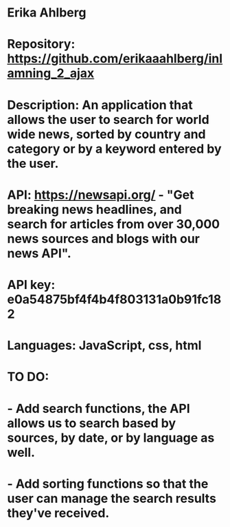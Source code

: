 # Erika Ahlberg
# Repository: https://github.com/erikaaahlberg/inlamning_2_ajax
# Description: An application that allows the user to search for world wide news, sorted by country and category or by a keyword entered by the user.
# API: https://newsapi.org/ - "Get breaking news headlines, and search for articles from over 30,000 news sources and blogs with our news API".
# API key: e0a54875bf4f4b4f803131a0b91fc182
# Languages: JavaScript, css, html
# TO DO:
# - Add search functions, the API allows us to search based by sources, by date, or by language as well.
# - Add sorting functions so that the user can manage the search results they've received.